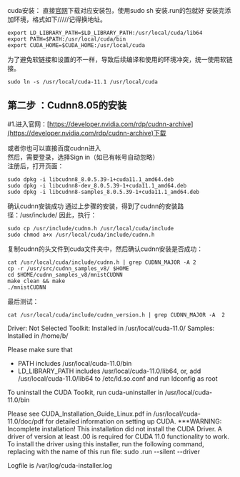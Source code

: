 cuda安装：
直接[官网](https://developer.nvidia.com/cuda-toolkit-archive)下载对应安装包，使用sudo sh 安装.run的包就好
安装完添加环境，格式如下/////记得换地址。
```shell
export LD_LIBRARY_PATH=$LD_LIBRARY_PATH:/usr/local/cuda/lib64
export PATH=$PATH:/usr/local/cuda/bin
export CUDA_HOME=$CUDA_HOME:/usr/local/cuda

```
为了避免软链接和设置的不一样，导致后续编译和使用的环境冲突，统一使用软链接。
```
sudo ln -s /usr/local/cuda-11.1 /usr/local/cuda
```
## 第二步 ：Cudnn8.05的安装

#1.进入官网：[https://developer.nvidia.com/rdp/cudnn-archive](https://developer.nvidia.com/rdp/cudnn-archive)下载

或者你也可以直接百度cudnn进入  
然后，需要登录，选择Sign in（如已有帐号自动忽略）  
注册后，打开页面：
```
sudo dpkg -i libcudnn8_8.0.5.39-1+cuda11.1_amd64.deb                       sudo dpkg -i libcudnn8-dev_8.0.5.39-1+cuda11.1_amd64.deb
sudo dpkg -i libcudnn8-samples_8.0.5.39-1+cuda11.1_amd64.deb
```
确认cudnn安装成功
通过上步骤的安装，得到了cudnn的安装路径：/usr/include/
因此，执行：

```
sudo cp /usr/include/cudnn.h /usr/local/cuda/include
sudo chmod a+x /usr/local/cuda/include/cudnn.h
```

复制cudnn的头文件到cuda文件夹中，然后确认cudnn安装是否成功：

```
cat /usr/local/cuda/include/cudnn.h | grep CUDNN_MAJOR -A 2
cp -r /usr/src/cudnn_samples_v8/ $HOME
cd $HOME/cudnn_samples_v8/mnistCUDNN
make clean && make
./mnistCUDNN
```

最后测试：

```
cat /usr/local/cuda/include/cudnn_version.h | grep CUDNN_MAJOR -A  2
```


Driver:   Not Selected
Toolkit:  Installed in /usr/local/cuda-11.0/
Samples:  Installed in /home/b/

Please make sure that
 -   PATH includes /usr/local/cuda-11.0/bin
 -   LD_LIBRARY_PATH includes /usr/local/cuda-11.0/lib64, or, add /usr/local/cuda-11.0/lib64 to /etc/ld.so.conf and run ldconfig as root

To uninstall the CUDA Toolkit, run cuda-uninstaller in /usr/local/cuda-11.0/bin

Please see CUDA_Installation_Guide_Linux.pdf in /usr/local/cuda-11.0/doc/pdf for detailed information on setting up CUDA.
***WARNING: Incomplete installation! This installation did not install the CUDA Driver. A driver of version at least .00 is required for CUDA 11.0 functionality to work.
To install the driver using this installer, run the following command, replacing <CudaInstaller> with the name of this run file:
    sudo <CudaInstaller>.run --silent --driver

Logfile is /var/log/cuda-installer.log
